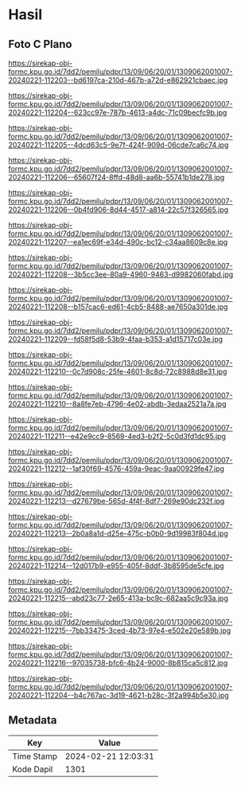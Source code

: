# Hasil

## Foto C Plano

https://sirekap-obj-formc.kpu.go.id/7dd2/pemilu/pdpr/13/09/06/20/01/1309062001007-20240221-112203--bd6197ca-210d-467b-a72d-e862921cbaec.jpg

https://sirekap-obj-formc.kpu.go.id/7dd2/pemilu/pdpr/13/09/06/20/01/1309062001007-20240221-112204--623cc97e-787b-4613-a4dc-71c09becfc9b.jpg

https://sirekap-obj-formc.kpu.go.id/7dd2/pemilu/pdpr/13/09/06/20/01/1309062001007-20240221-112205--4dcd63c5-9e7f-424f-909d-06cde7ca6c74.jpg

https://sirekap-obj-formc.kpu.go.id/7dd2/pemilu/pdpr/13/09/06/20/01/1309062001007-20240221-112206--65607f24-8ffd-48d8-aa6b-55741b1de278.jpg

https://sirekap-obj-formc.kpu.go.id/7dd2/pemilu/pdpr/13/09/06/20/01/1309062001007-20240221-112206--0b4fd906-8d44-4517-a814-22c57f326565.jpg

https://sirekap-obj-formc.kpu.go.id/7dd2/pemilu/pdpr/13/09/06/20/01/1309062001007-20240221-112207--ea1ec69f-e34d-490c-bc12-c34aa8609c8e.jpg

https://sirekap-obj-formc.kpu.go.id/7dd2/pemilu/pdpr/13/09/06/20/01/1309062001007-20240221-112208--3b5cc3ee-80a9-4960-9463-d9982060fabd.jpg

https://sirekap-obj-formc.kpu.go.id/7dd2/pemilu/pdpr/13/09/06/20/01/1309062001007-20240221-112208--b157cac6-ed61-4cb5-8488-ae7650a301de.jpg

https://sirekap-obj-formc.kpu.go.id/7dd2/pemilu/pdpr/13/09/06/20/01/1309062001007-20240221-112209--fd58f5d8-53b9-4faa-b353-a1d15717c03e.jpg

https://sirekap-obj-formc.kpu.go.id/7dd2/pemilu/pdpr/13/09/06/20/01/1309062001007-20240221-112210--0c7d908c-25fe-4601-8c8d-72c8988d8e31.jpg

https://sirekap-obj-formc.kpu.go.id/7dd2/pemilu/pdpr/13/09/06/20/01/1309062001007-20240221-112210--8a8fe7eb-4796-4e02-abdb-3edaa2521a7a.jpg

https://sirekap-obj-formc.kpu.go.id/7dd2/pemilu/pdpr/13/09/06/20/01/1309062001007-20240221-112211--e42e9cc9-8569-4ed3-b2f2-5c0d3fd1dc95.jpg

https://sirekap-obj-formc.kpu.go.id/7dd2/pemilu/pdpr/13/09/06/20/01/1309062001007-20240221-112212--1af30f69-4576-459a-9eac-9aa00929fe47.jpg

https://sirekap-obj-formc.kpu.go.id/7dd2/pemilu/pdpr/13/09/06/20/01/1309062001007-20240221-112213--d27679be-565d-4f4f-8df7-269e90dc232f.jpg

https://sirekap-obj-formc.kpu.go.id/7dd2/pemilu/pdpr/13/09/06/20/01/1309062001007-20240221-112213--2b0a8a1d-d25e-475c-b0b0-9d19983f804d.jpg

https://sirekap-obj-formc.kpu.go.id/7dd2/pemilu/pdpr/13/09/06/20/01/1309062001007-20240221-112214--12d017b9-e955-405f-8ddf-3b8595de5cfe.jpg

https://sirekap-obj-formc.kpu.go.id/7dd2/pemilu/pdpr/13/09/06/20/01/1309062001007-20240221-112215--abd23c77-2e65-413a-bc9c-682aa5c9c93a.jpg

https://sirekap-obj-formc.kpu.go.id/7dd2/pemilu/pdpr/13/09/06/20/01/1309062001007-20240221-112215--7bb33475-3ced-4b73-97e4-e502e20e589b.jpg

https://sirekap-obj-formc.kpu.go.id/7dd2/pemilu/pdpr/13/09/06/20/01/1309062001007-20240221-112216--97035738-bfc6-4b24-9000-8b815ca5c812.jpg

https://sirekap-obj-formc.kpu.go.id/7dd2/pemilu/pdpr/13/09/06/20/01/1309062001007-20240221-112204--b4c767ac-3d19-4621-b28c-3f2a994b5e30.jpg


## Metadata

| Key        | Value               |
| ---------- | ------------------- |
| Time Stamp | 2024-02-21 12:03:31 |
| Kode Dapil | 1301                |



